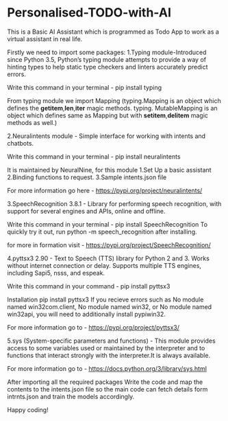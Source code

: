 # Personalised-TODO-with-AI
This is a Basic AI Assistant which is programmed as Todo App to work as a virtual assistant in real life.

Firstly we need to import some packages:
1.Typing module-Introduced since Python 3.5, Python’s typing module attempts to provide a way of hinting types to help static type checkers and 
linters accurately predict errors.

Write this command in your terminal - pip install typing

From typing module we import Mapping (typing.Mapping is an object which defines the __getitem__,__len__,__iter__ magic methods. typing. MutableMapping is an object 
which defines same as Mapping but with __setitem__,__delitem__ magic methods as well.)

2.Neuralintents module - Simple interface for working with intents and chatbots.

Write this command in your terminal - pip install neuralintents

It is maintained by NeuralNine, for this module 1.Set Up a basic assistant
                                                2.Binding functions to request.
                                                3.Sample intents.json file
                                                
For more information go here - https://pypi.org/project/neuralintents/

3.SpeechRecognition 3.8.1 - Library for performing speech recognition, with support for several engines and APIs, online and offline.

Write this command in your terminal - pip install SpeechRecognition 
To quickly try it out, run python -m speech_recognition after installing.

for more in formation visit - https://pypi.org/project/SpeechRecognition/

4.pyttsx3 2.90 - Text to Speech (TTS) library for Python 2 and 3. Works without internet connection or delay. Supports multiple TTS engines, including Sapi5, nsss, and espeak.

Write this command in your command - pip install pyttsx3

Installation
pip install pyttsx3
If you recieve errors such as No module named win32com.client, No module named win32, or No module named win32api, you will need to additionally install pypiwin32.

For more information go to - https://pypi.org/project/pyttsx3/

5.sys (System-specific parameters and functions) - This module provides access to some variables used or maintained by the interpreter and to functions that interact 
strongly with the interpreter.It is always available.


For more information go to - https://docs.python.org/3/library/sys.html

After importing all the required packages Write the code and map the contents to the intents.json file so the main code can fetch details form intrnts.json and 
train the models accordingly.

Happy coding!
